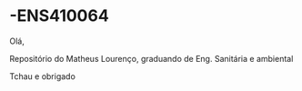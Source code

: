 # -ENS410064

Olá,

Repositório do Matheus Lourenço, graduando de Eng. Sanitária e ambiental

Tchau e obrigado